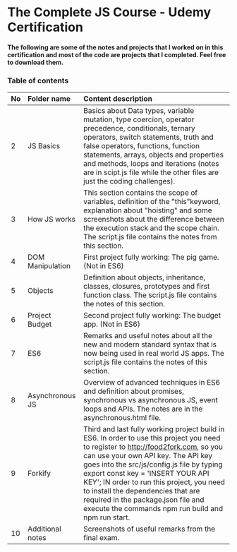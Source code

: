 # The Complete JS Course - Udemy Certification

#### The following are some of the notes and projects that I worked on in this certification and most of the code are projects that I completed. Feel free to download them.

### Table of contents

| No |    Folder name      | Content description   |
| -- | :------------------ |:--------------------- |
| 2  | JS Basics           | Basics about Data types, variable mutation, type coercion, operator precedence, conditionals, ternary operators, switch statements, truth and false operators, functions, function statements, arrays, objects and properties and methods, loops and iterations (notes are in scipt.js file while the other files are just the coding challenges). |
| 3  | How JS works        | This section contains the scope of variables, definition of the "this"keyword, explanation about "hoisting" and some screenshots about the difference between the execution stack and the scope chain. The script.js file contains the notes from this section. |
| 4  | DOM Manipulation    | First project fully working: The pig game. (Not in ES6) |
| 5  | Objects             | Definition about objects, inheritance, classes, closures, prototypes and first function class. The script.js file contains the notes of this section. |
| 6  | Project Budget      | Second project fully working: The budget app. (Not in ES6) |
| 7  | ES6                 | Remarks and useful notes about all the new and modern standard syntax that is now being used in real world JS apps. The script.js file contains the notes of this section. |
| 8  | Asynchronous JS     | Overview of advanced techniques in ES6 and definition about promises, synchronous vs asynchronous JS, event loops and APIs. The notes are in the asynchronous.html file. |
| 9  | Forkify             | Third and last fully working project build in ES6. In order to use this project you need to register to http://food2fork.com, so you can use your own API key. The API key goes into the src/js/config.js file by typing export const key = 'INSERT YOUR API KEY'; IN order to run this project, you need to install the dependencies that are required in the package.json file and execute the commands npm run build and npm run start. |
| 10 | Additional notes    | Screenshots of useful remarks from the final exam. |
